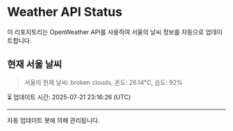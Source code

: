 
# Weather API Status

이 리포지토리는 OpenWeather API를 사용하여 서울의 날씨 정보를 자동으로 업데이트합니다.

## 현재 서울 날씨
> 서울의 현재 날씨: broken clouds, 온도: 26.14°C, 습도: 92%

⏳ 업데이트 시간: 2025-07-21 23:16:26 (UTC)

---
자동 업데이트 봇에 의해 관리됩니다.
